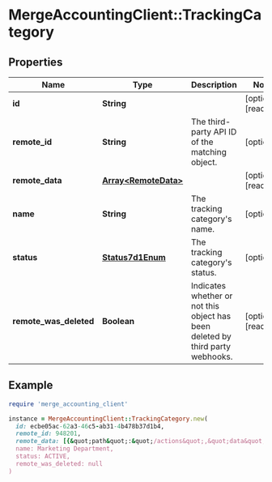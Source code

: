 # MergeAccountingClient::TrackingCategory

## Properties

| Name | Type | Description | Notes |
| ---- | ---- | ----------- | ----- |
| **id** | **String** |  | [optional][readonly] |
| **remote_id** | **String** | The third-party API ID of the matching object. | [optional] |
| **remote_data** | [**Array&lt;RemoteData&gt;**](RemoteData.md) |  | [optional][readonly] |
| **name** | **String** | The tracking category&#39;s name. | [optional] |
| **status** | [**Status7d1Enum**](Status7d1Enum.md) | The tracking category&#39;s status. | [optional] |
| **remote_was_deleted** | **Boolean** | Indicates whether or not this object has been deleted by third party webhooks. | [optional][readonly] |

## Example

```ruby
require 'merge_accounting_client'

instance = MergeAccountingClient::TrackingCategory.new(
  id: ecbe05ac-62a3-46c5-ab31-4b478b37d1b4,
  remote_id: 948201,
  remote_data: [{&quot;path&quot;:&quot;/actions&quot;,&quot;data&quot;:[&quot;Varies by platform&quot;]}],
  name: Marketing Department,
  status: ACTIVE,
  remote_was_deleted: null
)
```

